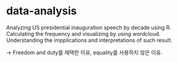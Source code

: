 # data-analysis

Analyzing US presidential inauguration speech by decade using R.
Calculating the frequency and visualizing by using wordcloud.
Understanding the impplications and interpretations of such result.


-> Freedom and duty를 채택한 이유, equality를 사용하지 않은 이유.
